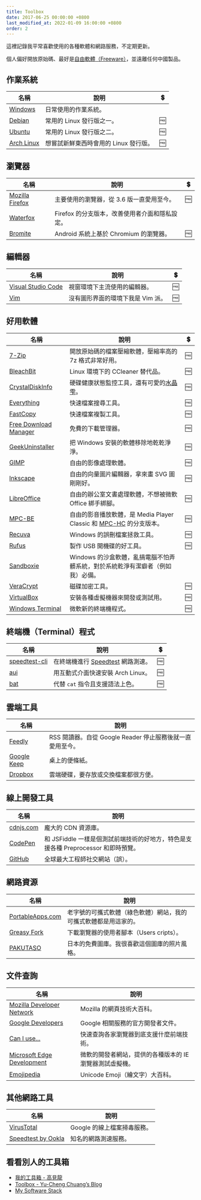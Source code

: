 ```yaml
---
title: Toolbox
date: 2017-06-25 00:00:00 +0800
last_modified_at: 2022-01-09 16:00:00 +0800
order: 2
---
```


這裡記錄我平常喜歡使用的各種軟體和網路服務，不定期更新。

個人偏好開放原始碼、最好是[自由軟體（Freeware）](https://zh.wikipedia.org/zh-tw/自由軟體)，並遠離任何中國製品。

## 作業系統

| 名稱                                      | 說明                                  | 💲  |
| ----------------------------------------- | ------------------------------------- | :-: |
| [Windows](https://windows.microsoft.com/) | 日常使用的作業系統。                  |     |
| [Debian](https://www.debian.org/)         | 常用的 Linux 發行版之一。             | 🆓  |
| [Ubuntu](https://www.ubuntu.com/)         | 常用的 Linux 發行版之二。             | 🆓  |
| [Arch Linux](https://archlinux.org/)      | 想嘗試新鮮東西時會用的 Linux 發行版。 | 🆓  |

## 瀏覽器

| 名稱                                               | 說明                                           | 💲  |
| -------------------------------------------------- | ---------------------------------------------- | :-: |
| [Mozilla Firefox](https://www.mozilla.org/firefox) | 主要使用的瀏覽器，從 3.6 版一直愛用至今。      | 🆓  |
| [Waterfox](https://www.waterfox.net/)              | Firefox 的分支版本，改善使用者介面和隱私設定。 |
| [Bromite](https://www.bromite.org/)                | Android 系統上基於 Chromium 的瀏覽器。         | 🆓  |

## 編輯器

| 名稱                                                 | 說明                              | 💲  |
| ---------------------------------------------------- | --------------------------------- | :-: |
| [Visual Studio Code](https://code.visualstudio.com/) | 視窗環境下主流使用的編輯器。      | 🆓  |
| [Vim](https://www.vim.org/)                          | 沒有圖形界面的環境下我是 Vim 派。 | 🆓  |

## 好用軟體

| 名稱                                                                 | 說明                                                                                                          | 💲  |
| -------------------------------------------------------------------- | ------------------------------------------------------------------------------------------------------------- | :-: |
| [7-Zip](http://www.7-zip.org/)                                       | 開放原始碼的檔案壓縮軟體，壓縮率高的 7z 格式非常好用。                                                        | 🆓  |
| [BleachBit](https://www.bleachbit.org/)                              | Linux 環境下的 CCleaner 替代品。                                                                              | 🆓  |
| [CrystalDiskInfo](http://crystalmark.info/software/CrystalDiskInfo/) | 硬碟健康狀態監控工具，還有可愛的[水晶雫](http://suishoshizuku.com/ja/)。                                      | 🆓  |
| [Everything](https://www.voidtools.com/)                             | 快速檔案搜尋工具。                                                                                            | 🆓  |
| [FastCopy](https://fastcopy.jp/)                                     | 快速檔案複製工具。                                                                                            | 🆓  |
| [Free Download Manager](https://www.freedownloadmanager.org/)        | 免費的下載管理器。                                                                                            | 🆓  |
| [GeekUninstaller](https://www.geekuninstaller.com/)                  | 把 Windows 安裝的軟體移除地乾乾淨淨。                                                                         | 🆓  |
| [GIMP](https://www.gimp.org/)                                        | 自由的影像處理軟體。                                                                                          | 🆓  |
| [Inkscape](https://inkscape.org/)                                    | 自由的向量圖片編輯器，拿來畫 SVG 圖剛剛好。                                                                   | 🆓  |
| [LibreOffice](https://www.libreoffice.org/)                          | 自由的辦公室文書處理軟體，不想被微軟 Office 綁手綁腳。                                                        | 🆓  |
| [MPC-BE](https://sourceforge.net/projects/mpcbe/)                    | 自由的影音播放軟體，是 Media Player Classic 和 [MPC-HC](https://sourceforge.net/projects/mpc-hc) 的分支版本。 | 🆓  |
| [Recuva](https://www.piriform.com/recuva)                            | Windows 的誤刪檔案拯救工具。                                                                                  | 🆓  |
| [Rufus](http://rufus.akeo.ie/)                                       | 製作 USB 開機碟的好工具。                                                                                     | 🆓  |
| [Sandboxie](https://sandboxie-plus.com/)                             | Windows 的沙盒軟體，亂搞電腦不怕弄髒系統，對於系統乾淨有潔癖者（例如我）必備。                                |     |
| [VeraCrypt](https://www.veracrypt.fr/)                               | 磁碟加密工具。                                                                                                | 🆓  |
| [VirtualBox](https://www.virtualbox.org/)                            | 安裝各種虛擬機器來開發或測試用。                                                                              | 🆓  |
| [Windows Terminal](https://github.com/microsoft/terminal)            | 微軟新的終端機程式。                                                                                          | 🆓  |

## 終端機（Terminal）程式

| 名稱                                                    | 說明                                                           | 💲  |
| ------------------------------------------------------- | -------------------------------------------------------------- | :-: |
| [speedtest-cli](https://github.com/sivel/speedtest-cli) | 在終端機進行 [Speedtest](http://www.speedtest.net/) 網路測速。 | 🆓  |
| [aui](https://github.com/helmuthdu/aui)                 | 用互動式介面快速安裝 Arch Linux。                              | 🆓  |
| [bat](https://github.com/sharkdp/bat)                   | 代替 `cat` 指令且支援語法上色。                                | 🆓  |

## 雲端工具

| 名稱                                    | 說明                                                      |
| --------------------------------------- | --------------------------------------------------------- |
| [Feedly](https://feedly.com/)           | RSS 閱讀器。自從 Google Reader 停止服務後就一直愛用至今。 |
| [Google Keep](https://keep.google.com/) | 桌上的便條紙。                                            |
| [Dropbox](https://www.dropbox.com/)     | 雲端硬碟，要存放或交換檔案都很方便。                      |

## 線上開發工具

| 名稱                            | 說明                                                                               |
| ------------------------------- | ---------------------------------------------------------------------------------- |
| [cdnjs.com](https://cdnjs.com/) | 龐大的 CDN 資源庫。                                                                |
| [CodePen](https://codepen.io/)  | 和 JSFiddle 一樣是個測試前端技術的好地方，特色是支援各種 Preprocessor 和即時預覽。 |
| [GitHub](https://github.com/)   | 全球最大工程師社交網站（誤）。                                                     |

## 網路資源

| 名稱                                          | 說明                                                             |
| --------------------------------------------- | ---------------------------------------------------------------- |
| [PortableApps.com](https://portableapps.com/) | 老字號的可攜式軟體（綠色軟體）網站，我的可攜式軟體都是用這家的。 |
| [Greasy Fork](https://greasyfork.org/)        | 下載瀏覽器的使用者腳本（Users cripts）。                         |
| [PAKUTASO](https://www.pakutaso.com/)         | 日本的免費圖庫。我很喜歡這個圖庫的照片風格。                     |

## 文件查詢

| 名稱                                                                                | 說明                                                     |
| ----------------------------------------------------------------------------------- | -------------------------------------------------------- |
| [Mozilla Developer Network](https://developer.mozilla.org/)                         | Mozilla 的網頁技術大百科。                               |
| [Google Developers](https://developers.google.com/)                                 | Google 相關服務的官方開發者文件。                        |
| [Can I use...](https://caniuse.com/)                                                | 快速查詢各家瀏覽器到底支援什麼前端技術。                 |
| [Microsoft Edge Development](https://developer.microsoft.com/en-us/microsoft-edge/) | 微軟的開發者網站，提供的各種版本的 IE 瀏覽器測試虛擬機。 |
| [Emojipedia](https://emojipedia.org/)                                               | Unicode Emoji（繪文字）大百科。                          |

## 其他網路工具

| 名稱                                             | 說明                        |
| ------------------------------------------------ | --------------------------- |
| [VirusTotal](https://www.virustotal.com/)        | Google 的線上檔案掃毒服務。 |
| [Speedtest by Ookla](https://www.speedtest.net/) | 知名的網路測速服務。        |

## 看看別人的工具箱

- [我的工具箱 - 高見龍](http://kaochenlong.com/2012/01/04/my-toolbox/)
- [Toolbox - Yu-Cheng Chuang’s Blog](https://blog.yorkxin.org/toolbox)
- [My Software Stack](https://medium.com/hungys-blog/my-software-stack-2a406c1c57c1)
